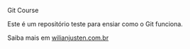Git Course

Este é um repositório teste para ensiar como o Git funciona.

Saiba mais em [wilianjusten.com.br](http://willianjusten.com.br)
